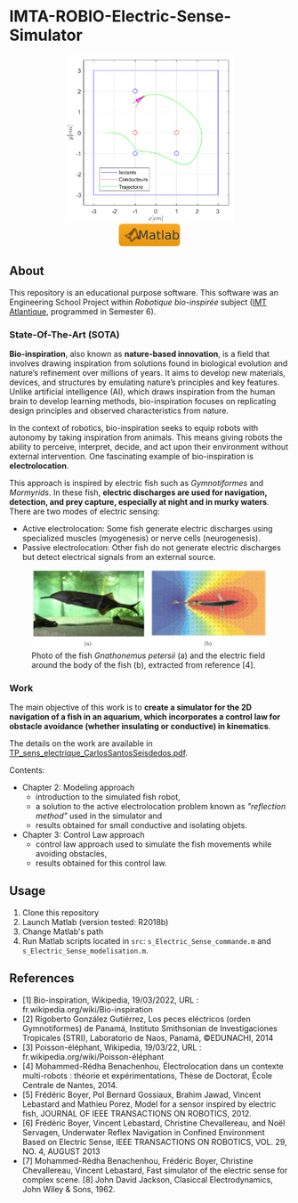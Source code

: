 # IMTA-ROBIO-Electric-Sense-Simulator

<div align="center">
<img src=assets\essais\6_objets\6_objets.png height="300px" width="auto">
<br>
<img src=assets\Matlab-f17207.svg height="auto" width="auto">
</div>

## About

This repository is an educational purpose software. This software was an Engineering School Project within _Robotique bio-inspirée_ subject ([IMT Atlantique](https://www.imt-atlantique.fr/fr), programmed in Semester 6).

### State-Of-The-Art (SOTA)

**Bio-inspiration**, also known as **nature-based innovation**, is a field that involves drawing inspiration from solutions found in biological evolution and nature’s refinement over millions of years. It aims to develop new materials, devices, and structures by emulating nature’s principles and key features.
Unlike artificial intelligence (AI), which draws inspiration from the human brain to develop learning methods, bio-inspiration focuses on replicating design principles and observed characteristics from nature.

In the context of robotics, bio-inspiration seeks to equip robots with autonomy by taking inspiration from animals. This means giving robots the ability to perceive, interpret, decide, and act upon their environment without external intervention. One fascinating example of bio-inspiration is **electrolocation**.

This approach is inspired by electric fish such as *Gymnotiformes* and *Mormyrids*. In these fish, **electric discharges are used for navigation, detection, and prey capture, especially at night and in murky waters**. There are two modes of electric sensing:
- Active electrolocation: Some fish generate electric discharges using specialized muscles (myogenesis) or nerve cells (neurogenesis).
- Passive electrolocation: Other fish do not generate electric discharges but detect electrical signals from an external source.


<figure>
    <img src="doc\img\poisson_champ.png"
         alt="poisson_champ">
    <figcaption>Photo of the fish <em>Gnathonemus petersii</em> (a) and the electric field around the body of the fish (b), extracted from reference [4].</figcaption>
</figure>

### Work

The main objective of this work is to **create a simulator for the 2D navigation of a fish in an aquarium, which incorporates a control law for obstacle avoidance (whether insulating or conductive) in kinematics**. 

The details on the work are available in [TP_sens_electrique_CarlosSantosSeisdedos.pdf](doc\TP_sens_electrique_CarlosSantosSeisdedos.pdf). 

Contents: 
- Chapter 2: Modeling approach
    - introduction to the simulated fish robot, 
    - a solution to the active electrolocation problem known as _"reflection method"_ used in the simulator and 
    - results obtained for small conductive and isolating objets. 
- Chapter 3: Control Law approach
    - control law approach used to simulate the fish movements while avoiding obstacles,
    - results obtained for this control law. 

## Usage

1. Clone this repository
2. Launch Matlab (version tested: R2018b)
3. Change Matlab's path
4. Run Matlab scripts located in `src`: `s_Electric_Sense_commande.m` and `s_Electric_Sense_modelisation.m`.

## References
- [1] Bio-inspiration, Wikipedia, 19/03/2022, URL : fr.wikipedia.org/wiki/Bio-inspiration
- [2] Rigoberto González Gutiérrez, Los peces eléctricos (orden Gymnotiformes) de Panamá, Instituto Smithsonian de Investigaciones Tropicales (STRI), Laboratorio de Naos, Panamá, ©EDUNACHI, 2014
- [3] Poisson-éléphant, Wikipedia, 19/03/22, URL : fr.wikipedia.org/wiki/Poisson-éléphant
- [4] Mohammed-Rédha Benachenhou, Électrolocation dans un contexte multi-robots : théorie et expérimentations, Thèse de Doctorat, École Centrale de Nantes, 2014.
- [5] Frédéric Boyer, Pol Bernard Gossiaux, Brahim Jawad, Vincent Lebastard and Mathieu Porez, Model for a sensor inspired by electric fish, JOURNAL OF IEEE TRANSACTIONS ON ROBOTICS, 2012.
- [6] Frédéric Boyer, Vincent Lebastard, Christine Chevallereau, and Noël Servagen, Underwater Reflex Navigation in Confined Environment Based on Electric Sense, IEEE TRANSACTIONS ON ROBOTICS, VOL. 29, NO. 4, AUGUST 2013
- [7] Mohammed-Rédha Benachenhou, Frédéric Boyer, Christine Chevallereau, Vincent Lebastard, Fast simulator of the electric sense for complex scene.
[8] John David Jackson, Clasiccal Electrodynamics, John Wiley & Sons, 1962.
